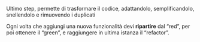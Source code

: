 Ultimo step, permette di trasformare il codice, adattandolo, semplificandolo, snellendolo e rimuovendo i duplicati


Ogni volta che aggiungi una nuova funzionalità devi **ripartire** dal “red”, per poi ottenere il “green”, e raggiungere in ultima istanza il “refactor”.